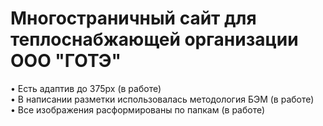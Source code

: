 # Многостраничный сайт для теплоснабжающей организации ООО "ГОТЭ" </br>
•	Есть адаптив до 375px (в работе) </br>
•	В написании разметки использовалась методология БЭМ (в работе)</br>
•	Все изображения расформированы по папкам (в работе)</br>
